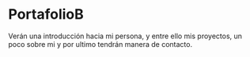 # PortafolioB
Verán una introducción hacia mi persona, y entre ello mis proyectos, un poco sobre mi y por ultimo tendrán manera de contacto.
